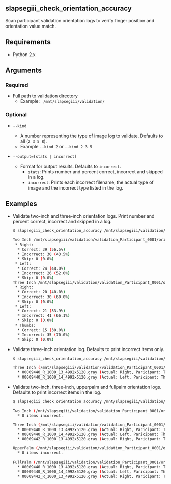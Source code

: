 ﻿slapsegiii_check_orientation_accuracy
--------------------------------------

Scan participant validation orientation logs to verify finger position and orientation value match.

## Requirements

 * Python 2.x

## Arguments

### Required

 * Full path to validation directory
    * Example: ` /mnt/slapsegiii/validation/`

### Optional

 * `--kind`
   * A number representing the type of image log to validate. Defaults to all (`2 3 5 8`).
   * Example `--kind 2` or `--kind 2 3 5`

 * `--output=[stats | incorrect]`
    * Format for output results. Defaults to `incorrect`.
        * `stats`: Prints number and percent correct, incorrect and skipped in a log.
        * `incorrect`: Prints each incorrect filename, the actual type of image and the incorrect type listed in the log.


## Examples

 * Validate two-inch and three-inch orientation logs. Print number and percent correct, incorrect and skipped in a log.
   ```bash
   $ slapsegiii_check_orientation_accuracy /mnt/slapsegiii/validation/ --kind 2 3 --output=stats
   
   Two Inch /mnt/slapsegiii/validation/validation_Participant_0001/orientation-2.log:
    * Right:
     * Correct: 39 (56.5%)
     * Incorrect: 30 (43.5%)
     * Skip: 0 (0.0%)
    * Left:
     * Correct: 24 (48.0%)
     * Incorrect: 26 (52.0%)
     * Skip: 0 (0.0%)  
   Three Inch /mnt/slapsegiii/validation/validation_Participant_0001/orientation-3.log:
    * Right:
     * Correct: 20 (40.0%)
     * Incorrect: 30 (60.0%)
     * Skip: 0 (0.0%)
    * Left:
     * Correct: 21 (33.9%)
     * Incorrect: 41 (66.1%)
     * Skip: 0 (0.0%)
    * Thumbs:
     * Correct: 15 (30.0%)
     * Incorrect: 35 (70.0%)
     * Skip: 0 (0.0%)  
   ```
 * Validate three-inch orientation log. Defaults to print incorrect items only.
   ```bash
   $ slapsegiii_check_orientation_accuracy /mnt/slapsegiii/validation/ --kind 3
   
   Three Inch (/mnt/slapsegiii/validation/validation_Participant_0001/orientation-3.log):
     * 00009440_R_1000_13_4992x5120.gray (Actual: Right, Paricipant: Thumbs)
     * 00009440_R_1000_14_4992x5120.gray (Actual: Left, Paricipant: Thumbs)
   ```
 * Validate two-inch, three-inch, upperpalm and fullpalm orientation logs. Defaults to print incorrect items in the log.
   ```bash
   $ slapsegiii_check_orientation_accuracy /mnt/slapsegiii/validation/
   
   Two Inch (/mnt/slapsegiii/validation/validation_Participant_0001/orientation-2.log):
     * 0 items incorrect.
   
   Three Inch (/mnt/slapsegiii/validation/validation_Participant_0001/orientation-3.log):
     * 00009440_R_1000_13_4992x5120.gray (Actual: Right, Paricipant: Thumbs)
     * 00009440_R_1000_14_4992x5120.gray (Actual: Left, Paricipant: Thumbs)
     * 00009442_R_1000_13_4992x5120.gray (Actual: Right, Paricipant: Thumbs)
   
   UpperPalm (/mnt/slapsegiii/validation/validation_Participant_0001/orientation-5.log):
     * 0 items incorrect.
   
   FullPalm (/mnt/slapsegiii/validation/validation_Participant_0001/orientation-8.log):
     * 00009440_R_1000_13_4992x5120.gray (Actual: Right, Paricipant: Thumbs)
     * 00009440_R_1000_14_4992x5120.gray (Actual: Left, Paricipant: Thumbs)
     * 00009442_R_1000_13_4992x5120.gray (Actual: Right, Paricipant: Thumbs)
   ```
